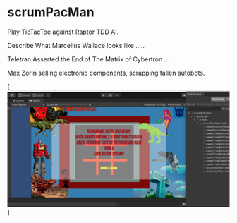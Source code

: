 # scrumPacMan

Play TicTacToe against Raptor TDD AI.

Describe What Marcellus Wallace looks like .....

Teletran Asserted the End of The Matrix of Cybertron ...
 
Max Zorin selling electronic components, scrapping fallen autobots.

[![herbie nichols the third world.... ](https://raw.githubusercontent.com/rgarro/scrumPacMan/main/preview.png)]
